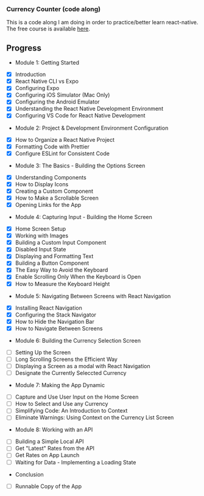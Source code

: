 ### Currency Counter (code along)

This is a code along I am doing in order to practice/better learn react-native.  The free course is available [here](https://learn.reactnativeschool.com/courses/enrolled/175915).

## Progress

* Module 1: Getting Started
- [x] Introduction
- [x] React Native CLI vs Expo
- [x] Configuring Expo
- [x] Configuring iOS Simulator (Mac Only)
- [x] Configuring the Android Emulator
- [x] Understanding the React Native Development Environment
- [x] Configuring VS Code for React Native Development
* Module 2: Project & Development Environment Configuration
- [x] How to Organize a React Native Project
- [x] Formatting Code with Prettier
- [x] Configure ESLint for Consistent Code
* Module 3: The Basics - Building the Options Screen
- [x] Understanding Components
- [x] How to Display Icons
- [x] Creating a Custom Component
- [x] How to Make a Scrollable Screen
- [x] Opening Links for the App
* Module 4: Capturing Input - Building the Home Screen
- [x] Home Screen Setup
- [x] Working with Images
- [x] Building a Custom Input Component
- [x] Disabled Input State
- [x] Displaying and Formatting Text
- [x] Building a Button Component
- [x] The Easy Way to Avoid the Keyboard
- [x] Enable Scrolling Only When the Keyboard is Open
- [x] How to Measure the Keyboard Height
* Module 5: Navigating Between Screens with React Navigation
- [x] Installing React Navigation
- [x] Configuring the Stack Navigator
- [x] How to Hide the Navigation Bar
- [x] How to Navigate Between Screens
* Module 6: Building the Currency Selection Screen
- [ ] Setting Up the Screen
- [ ] Long Scrolling Screens the Efficient Way
- [ ] Displaying a Screen as a modal with React Navigation
- [ ] Designate the Currently Seleccted Currency
* Module 7: Making the App Dynamic
- [ ] Capture and Use User Input on the Home Screen
- [ ] How to Select and Use any Currency
- [ ] Simplifying Code: An Introduction to Context
- [ ] Eliminate Warnings: Using Context on the Currency List Screen
* Module 8: Working with an API
- [ ] Building a Simple Local API
- [ ] Get "Latest" Rates from the API
- [ ] Get Rates on App Launch
- [ ] Waiting for Data - Implementing a Loading State
* Conclusion
- [ ] Runnable Copy of the App